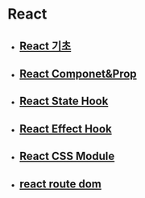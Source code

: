 # React

- ## [React 기초](./React_기초.md)

- ## [React Componet&Prop](./React_Component&Prop.md)

- ## [React State Hook](./React_State.md)

- ## [React Effect Hook](./React_Effect.md)

- ## [React CSS Module](./React_CSS_Module.md)

- ## [react route dom](./react-router-dom.md)


